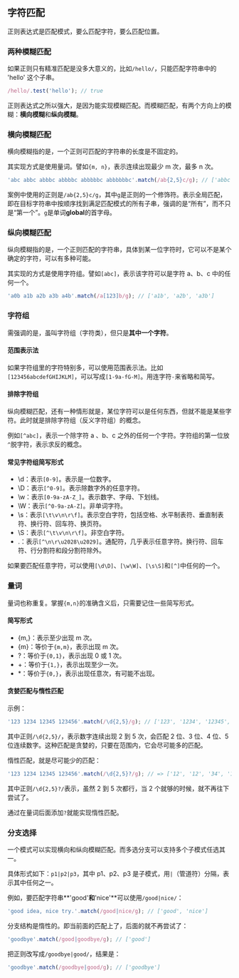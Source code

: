 ## 字符匹配

正则表达式是匹配模式，要么匹配字符，要么匹配位置。

### 两种模糊匹配

如果正则只有精准匹配是没多大意义的，比如`/hello/`，只能匹配字符串中的 'hello' 这个子串。

```javascript
/hello/.test('hello'); // true
```

正则表达式之所以强大，是因为能实现模糊匹配。而模糊匹配，有两个方向上的模糊：**横向模糊**和**纵向模糊**。

### 横向模糊匹配

横向模糊指的是，一个正则可匹配的字符串的长度是不固定的。

其实现方式是使用量词。譬如`{m, n}`，表示连续出现最少 m 次，最多 n 次。

```javascript
'abc abbc abbbc abbbbc abbbbbc abbbbbbc'.match(/ab{2,5}c/g); // ['abbc', 'abbbc', 'abbbbc', 'abbbbbc']
```

案例中使用的正则是`/ab{2,5}c/g`，其中`g`是正则的一个修饰符。表示全局匹配，即在目标字符串中按顺序找到满足匹配模式的所有子串，强调的是“所有”，而不只是“第一个”。`g`是单词**global**的首字母。

### 纵向模糊匹配

纵向模糊指的是，一个正则匹配的字符串，具体到某一位字符时，它可以不是某个确定的字符，可以有多种可能。

其实现的方式是使用字符组。譬如`[abc]`，表示该字符可以是字符 a、b、c 中的任何一个。

```javascript
'a0b a1b a2b a3b a4b'.match(/a[123]b/g); // ['a1b', 'a2b', 'a3b']
```

### 字符组

需强调的是，虽叫字符组（字符类），但只是**其中一个字符**。

#### 范围表示法

如果字符组里的字符特别多，可以使用范围表示法。比如`[123456abcdefGHIJKLM]`，可以写成`[1-9a-fG-M]`。用连字符`-`来省略和简写。

#### 排除字符组

纵向模糊匹配，还有一种情形就是，某位字符可以是任何东西，但就不能是某些字符。此时就是排除字符组（反义字符组）的概念。

例如`[^abc]`，表示一个除字符 a 、b、c 之外的任何一个字符。字符组的第一位放`^`脱字符，表示求反的概念。

#### 常见字符组简写形式

- \d：表示`[0-9]`。表示是一位数字。
- \D：表示`[^0-9]`。表示除数字外的任意字符。
- \w：表示`[0-9a-zA-Z_]`。表示数字、字母、下划线。
- \W：表示`[^0-9a-zA-Z]`。非单词字符。
- \s：表示`[\t\v\n\r\f]`。表示空白字符，包括空格、水平制表符、垂直制表符、换行符、回车符、换页符。
- \S：表示`[^\t\v\n\r\f]`。非空白字符。
- .：表示`[^\n\r\u2028\u2029]`。通配符，几乎表示任意字符。换行符、回车符、行分割符和段分割符除外。

如果要匹配任意字符，可以使用`[\d\D]`、`[\w\W]`、`[\s\S]`和`[^]`中任何的一个。

### 量词

量词也称重复。掌握`{m,n}`的准确含义后，只需要记住一些简写形式。

#### 简写形式

- {m,}：表示至少出现 m 次。
- {m}：等价于`{m,m}`，表示出现 m 次。
- ?：等价于`{0,1}`，表示出现 0 或 1 次。
- +：等价于`{1,}`，表示出现至少一次。
- \*：等价于`{0,}`，表示出现任意次，有可能不出现。

#### 贪婪匹配与惰性匹配

示例：

```javascript
'123 1234 12345 123456'.match(/\d{2,5}/g); // ['123', '1234', '12345', '12345']
```

其中正则`/\d{2,5}/`，表示数字连续出现 2 到 5 次，会匹配 2 位、3 位、4 位、5 位连续数字。这种匹配是贪婪的，只要在范围内，它会尽可能多的匹配。

惰性匹配，就是尽可能少的匹配：

```javascript
'123 1234 12345 123456'.match(/\d{2,5}?/g); // => ['12', '12', '34', '12', '34', '12', '34', '56'];
```

其中正则`/\d{2,5}?/`表示，虽然 2 到 5 次都行，当 2 个就够的时候，就不再往下尝试了。

通过在量词后面添加`?`就能实现惰性匹配。

### 分支选择

一个模式可以实现横向和纵向模糊匹配。而多选分支可以支持多个子模式任选其一。

具体形式如下：`p1|p2|p3`，其中 p1、p2、p3 是子模式，用`|`（管道符）分隔，表示其中任何之一。

例如，要匹配字符串**'good'**和**'nice'**可以使用`/good|nice/`：

```javascript
'good idea, nice try.'.match(/good|nice/g); // ['good', 'nice']
```

分支结构是惰性的。即当前面的匹配上了，后面的就不再尝试了：

```javascript
'goodbye'.match(/good|goodbye/g); // ['good']
```

把正则改写成`/goodbye|good/`，结果是：

```javascript
'goodbye'.match(/goodbye|good/g); // ['goodbye']
```
